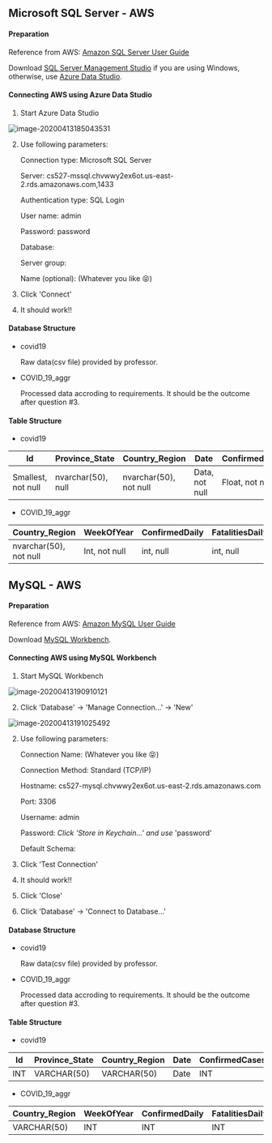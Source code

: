 ## Microsoft SQL Server - AWS

#### Preparation

Reference from AWS: [Amazon SQL Server User Guide](https://docs.aws.amazon.com/AmazonRDS/latest/UserGuide/USER_ConnectToMicrosoftSQLServerInstance.html)

Download [SQL Server Management Studio](https://docs.microsoft.com/en-us/sql/ssms/download-sql-server-management-studio-ssms?view=sql-server-ver15) if you are using Windows, otherwise, use [Azure Data Studio](https://docs.microsoft.com/en-us/sql/azure-data-studio/what-is?view=sql-server-ver15).

#### Connecting AWS using Azure Data Studio

1. Start Azure Data Studio

![image-20200413185043531](/Users/xuenan/GitHub/Playground/COVID19/image-20200413185043531.png)

2. Use following parameters:

   Connection type: Microsoft SQL Server

   Server: cs527-mssql.chvwwy2ex6ot.us-east-2.rds.amazonaws.com,1433

   Authentication type: SQL Login

   User name: admin

   Password: password

   Database: <Default>

   Server group: <Default>

   Name (optional): (Whatever you like :stuck_out_tongue_closed_eyes:)

3. Click 'Connect'

4. It should work!!

#### Database Structure

* covid19

  Raw data(csv file) provided by professor.

* COVID_19_aggr

  Processed data accroding to requirements. It should be the outcome after question #3.

#### Table Structure

* covid19

| Id                 | Province_State     | Country_Region         | Date           | ConfirmedCases  | Fatalities      |
| ------------------ | ------------------ | ---------------------- | -------------- | --------------- | --------------- |
| Smallest, not null | nvarchar(50), null | nvarchar(50), not null | Data, not null | Float, not null | Float, not null |

* COVID_19_aggr

| Country_Region         | WeekOfYear    | ConfirmedDaily | FatalitiesDaily |
| ---------------------- | ------------- | -------------- | --------------- |
| nvarchar(50), not null | Int, not null | int, null      | int, null       |



## MySQL - AWS

#### Preparation

Reference from AWS: [Amazon MySQL User Guide](https://docs.aws.amazon.com/AmazonRDS/latest/UserGuide/CHAP_MySQL.html)

Download [MySQL Workbench](https://dev.mysql.com/downloads/workbench/).

#### Connecting AWS using MySQL Workbench

1. Start MySQL Workbench

![image-20200413190910121](/Users/xuenan/GitHub/Playground/COVID19/image-20200413190910121.png)

2. Click 'Database' -> 'Manage Connection...' -> 'New'

![image-20200413191025492](/Users/xuenan/GitHub/Playground/COVID19/image-20200413191025492.png)

2. Use following parameters:

   Connection Name: (Whatever you like :stuck_out_tongue_closed_eyes:)

   Connection Method: Standard (TCP/IP)

   Hostname: cs527-mysql.chvwwy2ex6ot.us-east-2.rds.amazonaws.com

   Port: 3306

   Username: admin

   Password: *Click 'Store in Keychain...' and use* 'password'

   Default Schema: <null>

3. Click 'Test Connection'

4. It should work!!

5. Click 'Close'

6. Click 'Database' -> 'Connect to Database...'

#### Database Structure

* covid19

  Raw data(csv file) provided by professor.

* COVID_19_aggr

  Processed data accroding to requirements. It should be the outcome after question #3.

#### Table Structure

* covid19

| Id   | Province_State | Country_Region | Date | ConfirmedCases | Fatalities |
| ---- | -------------- | -------------- | ---- | -------------- | ---------- |
| INT  | VARCHAR(50)    | VARCHAR(50)    | Date | INT            | INT        |

* COVID_19_aggr

| Country_Region | WeekOfYear | ConfirmedDaily | FatalitiesDaily |
| -------------- | ---------- | -------------- | --------------- |
| VARCHAR(50)    | INT        | INT            | INT             |

